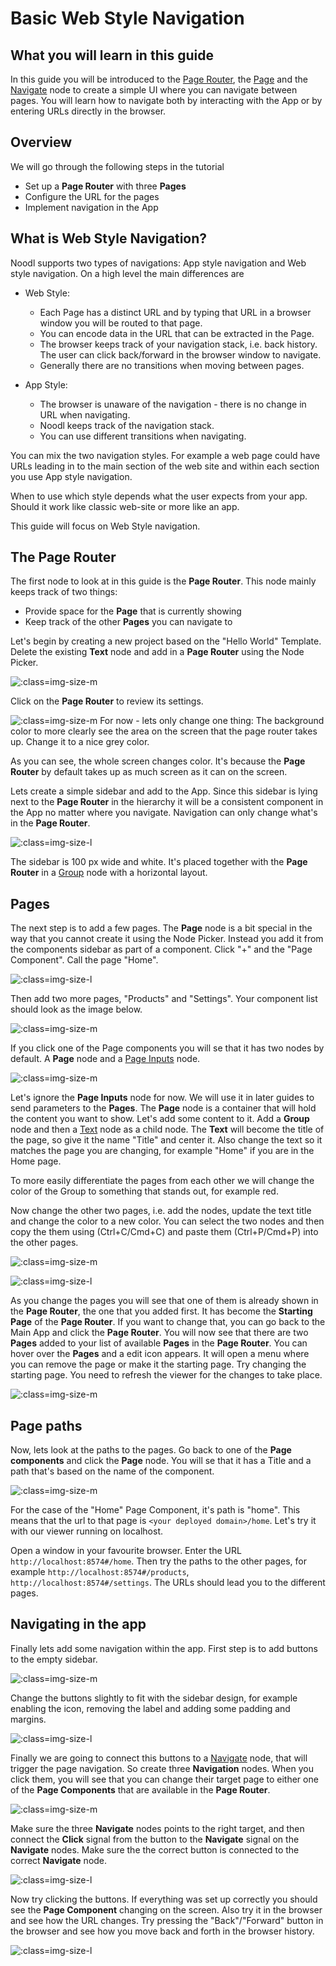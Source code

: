 # Basic Web Style Navigation

## What you will learn in this guide
In this guide you will be introduced to the [Page Router](/nodes/navigation/page-router/), the [Page](/nodes/navigation/page/) and the [Navigate](/nodes/navigation/navigate/) node to create a simple UI where you can navigate between pages. You will learn how to navigate both by interacting with the App or by entering URLs directly in the browser.

## Overview
We will go through the following steps in the tutorial

* Set up a **Page Router** with three **Pages**
* Configure the URL for the pages
* Implement navigation in the App

## What is Web Style Navigation?
Noodl supports two types of navigations: App style navigation and Web style navigation. On a high level the main differences are

* Web Style:
	* Each Page has a distinct URL and by typing that URL in a browser window you will be routed to that page.
	* You can encode data in the URL that can be extracted in the Page.
	* The browser keeps track of your navigation stack, i.e. back history. The user can click back/forward in the browser window to navigate.
	* Generally there are no transitions when moving between pages.

* App Style:
	* The browser is unaware of the navigation - there is no change in URL when navigating.
	* Noodl keeps track of the navigation stack.
	* You can use different transitions when navigating.

You can mix the two navigation styles. For example a web page could have URLs leading in to the main section of the web site and within each section you use App style navigation.

When to use which style depends what the user expects from your app. Should it work like classic web-site or more like an app.

This guide will focus on Web Style navigation.

## The Page Router

The first node to look at in this guide is the **Page Router**. This node mainly keeps track of two things:
* Provide space for the **Page** that is currently showing
* Keep track of the other **Pages** you can navigate to

Let's begin by creating a new project based on the "Hello World" Template. Delete the existing **Text** node and add in a **Page Router** using the Node Picker.

![](./page-router-1.png ':class=img-size-m')

Click on the **Page Router** to review its settings.

![](./page-router-2.png ':class=img-size-m')
For now - lets only change one thing: The background color to more clearly see the area on the screen that the page router takes up. Change it to a nice grey color.

As you can see, the whole screen changes color. It's because the **Page Router** by default takes up as much screen as it can on the screen.

Lets create a simple sidebar and add to the App. Since this sidebar is lying next to the **Page Router** in the hierarchy it will be a consistent component in the App no matter where you navigate. Navigation can only change what's in the **Page Router**.

![](./ui-1.png ':class=img-size-l')

The sidebar is 100 px wide and white. It's placed together with the **Page Router** in a [Group](/nodes/ui-elements/group/) node with a horizontal layout.

## Pages
The next step is to add a few pages. The **Page** node is a bit special in the way that you cannot create it using the Node Picker. Instead you add it from the components sidebar as part of a component. Click "+" and the "Page Component". Call the page "Home".

![](./add-page-component.png ':class=img-size-l')

Then add two more pages, "Products" and "Settings". Your component list should look as the image below.

![](./components.png ':class=img-size-m')

If you click one of the Page components you will se that it has two nodes by default. A **Page** node and a [Page Inputs](/nodes/navigation/page-inputs/) node.

![](./page-1.png ':class=img-size-m')

Let's ignore the **Page Inputs** node for now. We will use it in later guides to send parameters to the **Pages**.
The **Page** node is a container that will hold the content you want to show. Let's add some content to it.
Add a **Group** node and then a [Text](/nodes/ui-elements/text/) node as a child node. The **Text** will become the title of the page, so give it the name "Title" and center it. Also change the text so it matches the page you are changing, for example "Home" if you are in the Home page.

To more easily differentiate the pages from each other we will change the color of the Group to something that stands out, for example red.

Now change the other two pages, i.e. add the nodes, update the text title and change the color to a new color. You can select the two nodes and then copy the them using (Ctrl+C/Cmd+C) and paste them (Ctrl+P/Cmd+P) into the other pages.

![](./page-2.png ':class=img-size-m')

![](./screen.png ':class=img-size-l')

As you change the pages you will see that one of them is already shown in the **Page Router**, the one that you added first. It has become the **Starting Page** of the **Page Router**. If you want to change that, you can go back to the Main App and click the **Page Router**. You will now see that there are two **Pages** added to your list of available **Pages** in the **Page Router**. You can hover over the **Pages** and a edit icon appears. It will open a menu where you can remove the page or make it the starting page. Try changing the starting page. You need to refresh the viewer for the changes to take place.

![](./page-router-3.png ':class=img-size-m')

## Page paths
Now, lets look at the paths to the pages. Go back to one of the **Page components** and click the **Page** node. You will se that it has a Title and a path that's based on the name of the component. 

![](./page-props.png ':class=img-size-m')

For the case of the "Home" Page Component, it's path is "home". This means that the url to that page is `<your deployed domain>/home`. Let's try it with our viewer running on localhost.

Open a window in your favourite browser. Enter the URL `http://localhost:8574#/home`. Then try the paths to the other pages, for example `http://localhost:8574#/products`, `http://localhost:8574#/settings`. The URLs should lead you to the different pages.

## Navigating in the app
Finally lets add some navigation within the app. First step is to add buttons to the empty sidebar.

![](./sidebar-1.png ':class=img-size-m')

Change the buttons slightly to fit with the sidebar design, for example enabling the icon, removing the label and adding some padding and margins.

![](./ui-2.png ':class=img-size-l')

Finally we are going to connect this buttons to a [Navigate](/nodes/navigation/navigate/) node, that will trigger the page navigation. So create three **Navigation** nodes. When you click them, you will see that you can change their target page to either one of the **Page Components** that are available in the **Page Router**.

![](./navigate-1.png ':class=img-size-m')

Make sure the three **Navigate** nodes points to the right target, and then connect the **Click** signal from the button to the **Navigate** signal on the **Navigate** nodes. Make sure the the correct button is connected to the correct **Navigate** node.

![](./signal-1.png ':class=img-size-l')

Now try clicking the buttons. If everything was set up correctly you should see the **Page Component** changing on the screen. Also try it in the browser and see how the URL changes. Try pressing the "Back"/"Forward" button in the browser and see how you move back and forth in the browser history.

![](./final.gif ':class=img-size-l')
